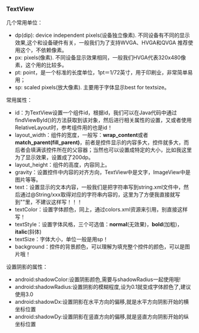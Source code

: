 

### TextView
几个常用单位：  
- dp(dip): device independent pixels(设备独立像素). 不同设备有不同的显示效果,这个和设备硬件有关，一般我们为了支持WVGA、HVGA和QVGA 推荐使用这个，不依赖像素。 
- px: pixels(像素). 不同设备显示效果相同，一般我们HVGA代表320x480像素，这个用的比较多。 
- pt: point，是一个标准的长度单位，1pt＝1/72英寸，用于印刷业，非常简单易用； 
- sp: scaled pixels(放大像素). 主要用于字体显示best for textsize。

常用属性：  
- id：为TextView设置一个组件id，根据id，我们可以在Java代码中通过findViewById()的方法获取到该对象，然后进行相关属性的设置，又或者使用RelativeLayout时，参考组件用的也是id！
- layout_width：组件的宽度，一般写：**wrap_content**或者**match_parent(fill_parent)**，前者是控件显示的内容多大，控件就多大，而后者会填满该控件所在的父容器；当然也可以设置成特定的大小，比如我这里为了显示效果，设置成了200dp。
- layout_height：组件的高度，内容同上。
- gravity：设置控件中内容的对齐方向，TextView中是文字，ImageView中是图片等等。
- text：设置显示的文本内容，一般我们是把字符串写到string.xml文件中，然后通过@String/xxx取得对应的字符串内容的，这里为了方便我直接就写到""里，不建议这样写！！！
- textColor：设置字体颜色，同上，通过colors.xml资源来引用，别直接这样写！
- textStyle：设置字体风格，三个可选值：**normal**(无效果)，**bold**(加粗)，**italic**(斜体)
- textSize：字体大小，单位一般是用sp！
- background：控件的背景颜色，可以理解为填充整个控件的颜色，可以是图片哦！

设置阴影的属性：  
- android:shadowColor:设置阴影颜色,需要与shadowRadius一起使用哦!
- android:shadowRadius:设置阴影的模糊程度,设为0.1就变成字体颜色了,建议使用3.0
- android:shadowDx:设置阴影在水平方向的偏移,就是水平方向阴影开始的横坐标位置
- android:shadowDy:设置阴影在竖直方向的偏移,就是竖直方向阴影开始的纵坐标位置




